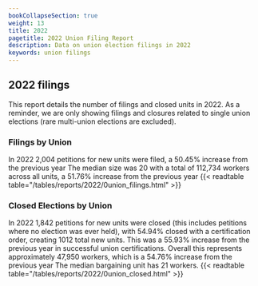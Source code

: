 ```yaml
---
bookCollapseSection: true
weight: 13
title: 2022
pagetitle: 2022 Union Filing Report
description: Data on union election filings in 2022
keywords: union filings
---
```


## 2022 filings

This report details the number of filings and closed units in 2022. As a reminder, we are only showing filings and closures related to single union elections (rare multi-union elections are excluded).

### Filings by Union
In 2022 2,004 petitions for new units were filed, a 50.45% increase from the previous year The median size was 20 with a total of 112,734 workers across all units, a 51.76% increase from the previous year
{{< readtable table="/tables/reports/2022/0union_filings.html" >}}

### Closed Elections by Union
In 2022 1,842 petitions for new units were closed (this includes petitions where no election was ever held), with 54.94% closed with a certification order, creating 1012 total new units. This was a 55.93% increase from the previous year in successful union certifications. Overall this represents approximately 47,950 workers, which is a 54.76% increase from the previous year The median bargaining unit has 21 workers.
{{< readtable table="/tables/reports/2022/0union_closed.html" >}}
